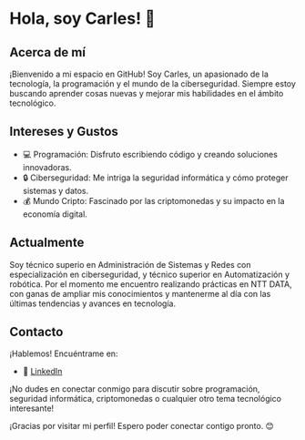 # Hola, soy Carles! 👋

## Acerca de mí
¡Bienvenido a mi espacio en GitHub! Soy Carles, un apasionado de la tecnología, la programación y el mundo de la ciberseguridad. Siempre estoy buscando aprender cosas nuevas y mejorar mis habilidades en el ámbito tecnológico.

## Intereses y Gustos
- 💻 Programación: Disfruto escribiendo código y creando soluciones innovadoras.
- 🔒 Ciberseguridad: Me intriga la seguridad informática y cómo proteger sistemas y datos.
- 💰 Mundo Cripto: Fascinado por las criptomonedas y su impacto en la economía digital.

## Actualmente
Soy técnico superio en Administración de Sistemas y Redes con especialización en ciberseguridad, y técnico superior en Automatización y robótica. 
Por el momento me encuentro realizando prácticas en NTT DATA, con ganas de ampliar mis conocimientos y mantenerme al día con las últimas tendencias y avances en tecnología.

## Contacto
¡Hablemos! Encuéntrame en:
- 💼 [LinkedIn](https://www.linkedin.com/in/carles-bonastre-925a9b26b/)

¡No dudes en conectar conmigo para discutir sobre programación, seguridad informática, criptomonedas o cualquier otro tema tecnológico interesante!

¡Gracias por visitar mi perfil! Espero poder conectar contigo pronto. 😊
